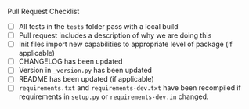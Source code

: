 Pull Request Checklist
 - [ ] All tests in the `tests` folder pass with a local build
 - [ ] Pull request includes a description of why we are doing this
 - [ ] Init files import new capabilities to appropriate level of package (if applicable)
 - [ ] CHANGELOG has been updated
 - [ ] Version in `_version.py` has been updated
 - [ ] README has been updated (if applicable)
 - [ ] `requirements.txt` and `requirements-dev.txt` have been recompiled if requirements in `setup.py` or `requirements-dev.in` changed.
